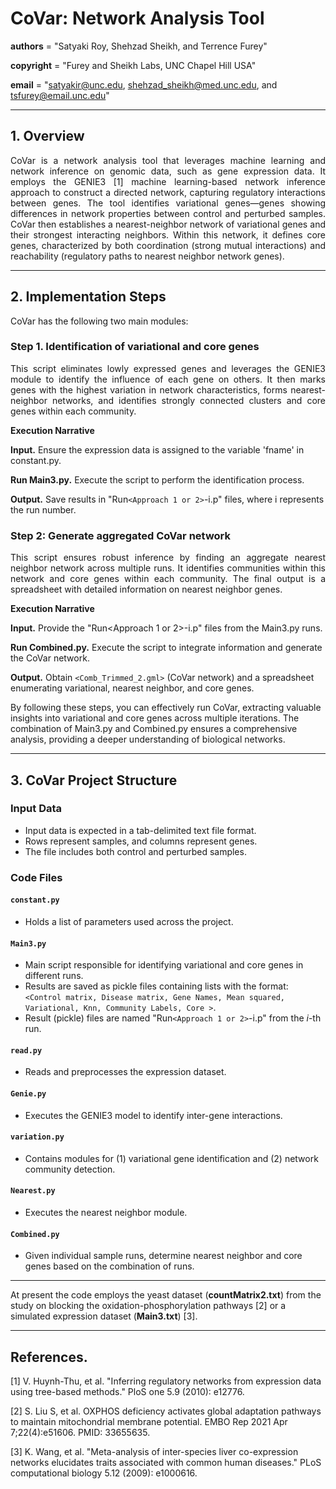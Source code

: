 # CoVar: Network Analysis Tool

__authors__ = "Satyaki Roy, Shehzad Sheikh, and Terrence Furey"

__copyright__ = "Furey and Sheikh Labs, UNC Chapel Hill USA"

__email__ = "satyakir@unc.edu, shehzad_sheikh@med.unc.edu, and tsfurey@email.unc.edu"


----------------------------------------------------------------------------------------------------------------------------------------

## 1. Overview
<p align="justify"> CoVar is a network analysis tool that leverages machine learning and network inference on genomic data, such as gene expression data. It employs the GENIE3 [1] machine learning-based network inference approach to construct a directed network, capturing regulatory interactions between genes. The tool identifies variational genes—genes showing differences in network properties between control and perturbed samples. CoVar then establishes a nearest-neighbor network of variational genes and their strongest interacting neighbors. Within this network, it defines core genes, characterized by both coordination (strong mutual interactions) and reachability (regulatory paths to nearest neighbor network genes). </p>

----------------------------------------------------------------------------------------------------------------------------------------
 
## 2. Implementation Steps
CoVar has the following two main modules:

### Step 1. Identification of variational and core genes 

<p align="justify"> This script eliminates lowly expressed genes and leverages the GENIE3 module to identify the influence of each gene on others. It then marks genes with the highest variation in network characteristics, forms nearest-neighbor networks, and identifies strongly connected clusters and core genes within each community.  </p>

**Execution Narrative**

**Input.** Ensure the expression data is assigned to the variable 'fname' in constant.py.

**Run Main3.py.** Execute the script to perform the identification process.

**Output.** Save results in "Run`<Approach 1 or 2>`-i.p" files, where i represents the run number.

### Step 2: Generate aggregated CoVar network

<p align="justify"> This script ensures robust inference by finding an aggregate nearest neighbor network across multiple runs. It identifies communities within this network and core genes within each community. The final output is a spreadsheet with detailed information on nearest neighbor genes. </p>

**Execution Narrative**

**Input.** Provide the "Run<Approach 1 or 2>-i.p" files from the Main3.py runs.

**Run Combined.py.** Execute the script to integrate information and generate the CoVar network.

**Output.** Obtain `<Comb_Trimmed_2.gml>` (CoVar network) and a spreadsheet enumerating variational, nearest neighbor, and core genes.

By following these steps, you can effectively run CoVar, extracting valuable insights into variational and core genes across multiple iterations. The combination of Main3.py and Combined.py ensures a comprehensive analysis, providing a deeper understanding of biological networks.

----------------------------------------------------------------------------------------------------------------------------------------

## 3. CoVar Project Structure
<p align="justify"> 
 
### Input Data
- Input data is expected in a tab-delimited text file format.
- Rows represent samples, and columns represent genes.
- The file includes both control and perturbed samples.

### Code Files

#### `constant.py`
- Holds a list of parameters used across the project.

#### `Main3.py`
- Main script responsible for identifying variational and core genes in different runs.
- Results are saved as pickle files containing lists with the format: `<Control matrix, Disease matrix, Gene Names, Mean squared, Variational, Knn, Community Labels, Core >`.
- Result (pickle) files are named "Run`<Approach 1 or 2>`-i.p" from the $i$-th run.

#### `read.py`
- Reads and preprocesses the expression dataset.

#### `Genie.py`
- Executes the GENIE3 model to identify inter-gene interactions.

#### `variation.py`
- Contains modules for (1) variational gene identification and (2) network community detection.

#### `Nearest.py`
- Executes the nearest neighbor module.

#### `Combined.py`
- Given individual sample runs, determine nearest neighbor and core genes based on the combination of runs.</p>


----------------------------------------------------------------------------------------------------------------------------------------
At present the code employs the yeast dataset (**countMatrix2.txt**) from the study on blocking the oxidation-phosphorylation pathways [2] or a simulated expression dataset (**Main3.txt**) [3]. 

----------------------------------------------------------------------------------------------------------------------------------------

## References.

[1] V. Huynh-Thu, et al. "Inferring regulatory networks from expression data using tree-based methods." PloS one 5.9 (2010): e12776.

[2] S. Liu S, et al. OXPHOS deficiency activates global adaptation pathways to maintain mitochondrial membrane potential. EMBO Rep 2021 Apr 7;22(4):e51606. PMID: 33655635.

[3] K. Wang, et al. "Meta-analysis of inter-species liver co-expression networks elucidates traits associated with common human diseases." PLoS computational biology 5.12 (2009): e1000616.

